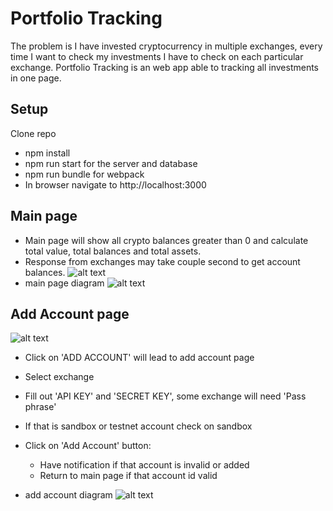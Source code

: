 # Portfolio Tracking
The problem is I have invested cryptocurrency in multiple exchanges, every time I want to check my investments I have to check on each particular exchange.
Portfolio Tracking is an web app able to tracking all investments in one page.

## Setup 
Clone repo
* npm install
* npm run start for the server and database
* npm run bundle for webpack
* In browser navigate to http://localhost:3000

## Main page
* Main page will show all crypto balances greater than 0 and calculate total value, total balances and total assets.
* Response from exchanges may take couple second to get account balances.
![alt text](https://i.ibb.co/vc5NxfL/Screen-Shot-2022-02-20-at-10-51-02-AM.jpg)
* main page diagram
![alt text](https://i.ibb.co/XkfMxNr/Screen-Shot-2022-02-20-at-11-10-45-AM.jpg)

## Add Account page
![alt text](https://i.ibb.co/j8mHJNH/Screen-Shot-2022-02-20-at-10-51-12-AM.jpg)
* Click on 'ADD ACCOUNT' will lead to add account page 
* Select exchange
* Fill out 'API KEY' and 'SECRET KEY', some exchange will need 'Pass phrase'
* If that is sandbox or testnet account check on sandbox
* Click on 'Add Account' button:
  * Have notification if that account is invalid or added
  * Return to main page if that account id valid

* add account diagram
![alt text](https://i.ibb.co/CmH0mQg/Screen-Shot-2022-02-20-at-10-59-41-AM.jpg)



